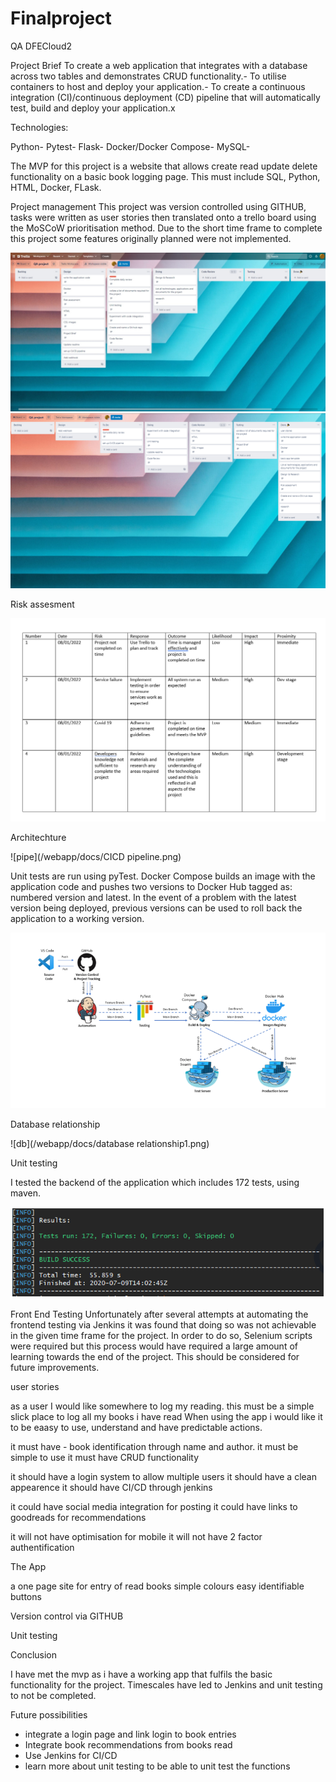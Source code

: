 # Finalproject
QA DFECloud2

Project Brief
To create a web application that integrates with a database across two tables and demonstrates CRUD functionality.-
To utilise containers to host and deploy your application.-
To create a continuous integration (CI)/continuous deployment (CD) pipeline that will automatically test, build and deploy your application.x

Technologies:

Python-
Pytest-
Flask-
Docker/Docker Compose-
MySQL-

The MVP for this project is a website that allows create read update delete functionality on a basic book logging page.
This must include SQL, Python, HTML, Docker, FLask.

Project management
This project was version controlled using GITHUB, tasks were written as user stories then translated onto a trello board using the MoSCoW 
prioritisation method. Due to the short time frame to complete this project some features originally planned were not implemented.

![trelloboard](/webapp/docs/trellostart.jpeg)
![trelloboard](/webapp/docs/trello2.png)

Risk assesment

![risk](/webapp/docs/risk.png)

Architechture

![pipe](/webapp/docs/CICD pipeline.png)


Unit tests are run using pyTest.
Docker Compose builds an image with the application code and pushes two versions to Docker Hub tagged as: numbered version and latest. In the event of a problem with the latest version being deployed, previous versions can be used to roll back the application to a working version.

![arch](/webapp/docs/arch.png)

Database relationship

![db](/webapp/docs/database relationship1.png)

Unit testing

I tested the backend of the application which includes 172 tests, using maven.

![unit testing](/webapp/docs/unitt.png)

Front End Testing
Unfortunately after several attempts at automating the frontend testing via Jenkins it was found that doing so was not achievable in the given time frame for the project. In order to do so, Selenium scripts were required but this process would have required a large amount of learning towards the end of the project. This should be considered for future improvements.



user stories

as a user I would like somewhere to log my reading. this must be a simple slick place to log all my books i have read
When using the app i would like it to be eaasy to use, understand and have predictable actions.

it must have - book identification through name and author.
it must be simple to use
it must have CRUD functionality

it should have a login system to allow multiple users
it should have a clean appearence
it should have CI/CD through jenkins

it could have social media integration for posting
it could have links to goodreads for recommendations

it will not have optimisation for mobile
it will not have 2 factor authentification

The App

a one page site for entry of read books
simple colours 
easy identifiable buttons

Version control via GITHUB

Unit testing

Conclusion

I have met the mvp as i have a working app that fulfils the basic functionality for the project.
Timescales have led to Jenkins and unit testing to not be completed.


Future possibilities
- integrate a login page and link login to book entries
- Integrate book recommendations from books read
- Use Jenkins for CI/CD
- learn more about unit testing to be able to unit test the functions
